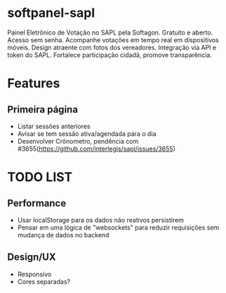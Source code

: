 # softpanel-sapl

Painel Eletrônico de Votação no SAPL pela Softagon. Gratuito e aberto. Acesso sem senha. Acompanhe votações em tempo real em dispositivos móveis. Design atraente com fotos dos vereadores. Integração via API e token do SAPL. Fortalece participação cidadã, promove transparência.

# Features
## Primeira página
- Listar sessões anteriores
- Avisar se tem sessão ativa/agendada para o dia
- Desenvolver Crônometro, pendência com #3655(https://github.com/interlegis/sapl/issues/3655)


# TODO LIST
## Performance
- Usar localStorage para os dados não reativos persistirem
- Pensar em uma lógica de "websockets" para reduzir requisições sem mudança de dados no backend

## Design/UX
- Responsivo
- Cores separadas?